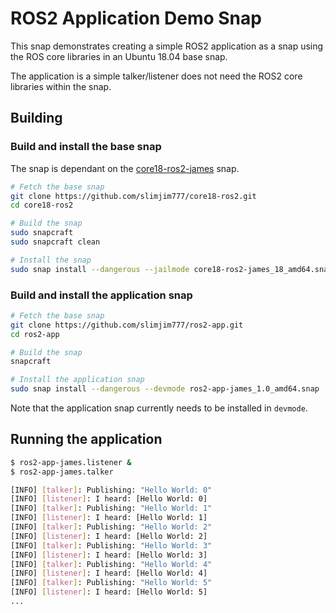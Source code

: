 # ROS2 Application Demo Snap

This snap demonstrates creating a simple ROS2 application as a snap using the
ROS core libraries in an Ubuntu 18.04 base snap.

The application is a simple talker/listener does not need the ROS2 core libraries
within the snap.


## Building

### Build and install the base snap
The snap is dependant on the [core18-ros2-james](https://github.com/slimjim777/core18/tree/ros-base) snap.

```bash
# Fetch the base snap
git clone https://github.com/slimjim777/core18-ros2.git
cd core18-ros2

# Build the snap
sudo snapcraft
sudo snapcraft clean

# Install the snap
sudo snap install --dangerous --jailmode core18-ros2-james_18_amd64.snap
```

### Build and install the application snap

```bash
# Fetch the base snap
git clone https://github.com/slimjim777/ros2-app.git
cd ros2-app

# Build the snap
snapcraft

# Install the application snap
sudo snap install --dangerous --devmode ros2-app-james_1.0_amd64.snap
```

Note that the application snap currently needs to be installed in `devmode`.

## Running the application

```bash
$ ros2-app-james.listener &
$ ros2-app-james.talker

[INFO] [talker]: Publishing: "Hello World: 0"
[INFO] [listener]: I heard: [Hello World: 0]
[INFO] [talker]: Publishing: "Hello World: 1"
[INFO] [listener]: I heard: [Hello World: 1]
[INFO] [talker]: Publishing: "Hello World: 2"
[INFO] [listener]: I heard: [Hello World: 2]
[INFO] [talker]: Publishing: "Hello World: 3"
[INFO] [listener]: I heard: [Hello World: 3]
[INFO] [talker]: Publishing: "Hello World: 4"
[INFO] [listener]: I heard: [Hello World: 4]
[INFO] [talker]: Publishing: "Hello World: 5"
[INFO] [listener]: I heard: [Hello World: 5]
...
```
